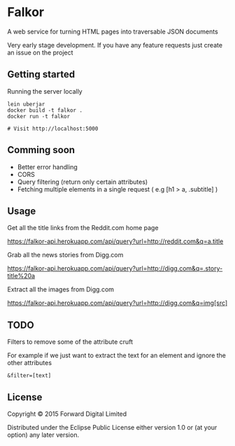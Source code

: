 # Falkor

A web service for turning HTML pages into traversable JSON documents

Very early stage development. If you have any feature requests just create an issue on the project

## Getting started

Running the server locally

```
lein uberjar
docker build -t falkor .
docker run -t falkor

# Visit http://localhost:5000
```

## Comming soon

+ Better error handling
+ CORS
+ Query filtering (return only certain attributes)
+ Fetching multiple elements in a single request ( e.g [h1 > a, .subtitle] )

## Usage

Get all the title links from the Reddit.com home page


https://falkor-api.herokuapp.com/api/query?url=http://reddit.com&q=a.title

Grab all the news stories from Digg.com

https://falkor-api.herokuapp.com/api/query?url=http://digg.com&q=.story-title%20a

Extract all the images from Digg.com

https://falkor-api.herokuapp.com/api/query?url=http://digg.com&q=img[src]

## TODO

Filters to remove some of the attribute cruft

For example if we just want to extract the text for an element and ignore the other attributes

```
&filter=[text]
```

## License

Copyright © 2015 Forward Digital Limited

Distributed under the Eclipse Public License either version 1.0 or (at
your option) any later version.

